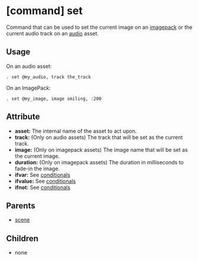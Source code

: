 
# [command] set

Command that can be used to set the current image on an [imagepack](imagepack.md) or the
current audio track on an [audio](audio.md) asset.

## Usage

On an audio asset:

    . set @my_audio, track the_track

On an ImagePack:

    . set @my_image, image smiling, :200

## Attribute

 * **asset:** The internal name of the asset to act upon.
 * **track:** (Only on audio assets) The track that will be set as the current track.
 * **image:** (Only on imagepack assets) The image name that will be set as the current image.
 * **duration:** (Only on imagepack assets) The duration in milliseconds to fade-in the image.
 * **ifvar:** See [conditionals](conditionals.md)
 * **ifvalue:** See [conditionals](conditionals.md)
 * **ifnot:** See [conditionals](conditionals.md)

## Parents

 * [scene](scene.md)

## Children

 * none

